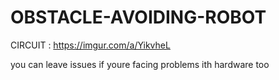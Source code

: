 # OBSTACLE-AVOIDING-ROBOT

CIRCUIT : https://imgur.com/a/YikvheL


you can leave issues if youre facing problems ith hardware too 
